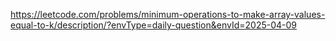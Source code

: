 https://leetcode.com/problems/minimum-operations-to-make-array-values-equal-to-k/description/?envType=daily-question&envId=2025-04-09
